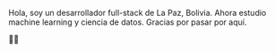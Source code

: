 Hola, soy un desarrollador full-stack de La Paz, Bolivia. Ahora estudio machine learning y ciencia de datos. Gracias por pasar por aquí.

✌🏾

<!---
andres-guzman/andres-guzman is a ✨ special ✨ repository because its `README.md` (this file) appears on your GitHub profile.
You can click the Preview link to take a look at your changes.
--->

